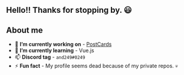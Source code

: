 ## Hello!! Thanks for stopping by. 😃

## About me

- 🔭 **I’m currently working on** - <a href="https://postcardsapp.netlify.app/">PostCards</a>
- 🌱 **I’m currently learning** - Vue.js
- 📫 **Discord tag** - `and249#0249`
- ⚡ **Fun fact** - My profile seems dead because of my private repos. 💀

